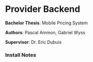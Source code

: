 # Provider Backend

**Bachelor Thesis**: Mobile Pricing System

**Authors**: Pascal Ammon, Gabriel Wyss

**Supervisor**: Dr. Eric Dubuis

### Install Notes